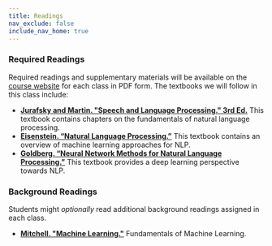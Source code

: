 ```yaml
---
title: Readings
nav_exclude: false
include_nav_home: true
---
```




### Required Readings
Required readings and supplementary materials will be available on the [course website](../../) for each class in PDF form. The textbooks we will follow in this class include:

* **[Jurafsky and Martin. "Speech and Language Processing." 3rd Ed.](https://web.stanford.edu/~jurafsky/slp3/)** This textbook contains chapters on the fundamentals of natural language processing.
* **[Eisenstein. “Natural Language Processing.”](https://github.com/jacobeisenstein/gt-nlp-class/blob/master/notes/eisenstein-nlp-notes.pdf)** This textbook contains an overview of machine learning approaches for NLP.
* **[Goldberg. “Neural Network Methods for Natural Language Processing.”](https://www.morganclaypool.com/doi/10.2200/S00762ED1V01Y201703HLT037)** This textbook provides a deep learning perspective towards NLP.

### Background Readings
Students might _optionally_ read additional background readings assigned in each class.

* **[Mitchell. "Machine Learning."](http://www.cs.cmu.edu/~tom/files/MachineLearningTomMitchell.pdf)** Fundamentals of Machine Learning.


<!-- ## Additional Resources -->
<!-- * [Extended readings list](https://docs.google.com/document/d/1GxKMCP-A4gypu3VsOqKeefIwqSACBHvcFl7pVcaVPLQ/edit?usp=sharing) -->
<!-- * [Stanford Ethical and Social Issues in Natural Language Processing course](https://web.stanford.edu/class/cs384/) -->
<!-- * [University of Washington Ethics in NLP course](http://faculty.washington.edu/ebender/2019_575/) -->
<!-- * [University of Washington Computer Ethics course](https://courses.cs.washington.edu/courses/cse492e/20sp/) -->
<!-- * [ACL Ethics resources](https://aclweb.org/aclwiki/Ethics_in_NLP) -->
<!-- * [Embedded EthiCS at Harvard](https://embeddedethics.seas.harvard.edu/) -->

